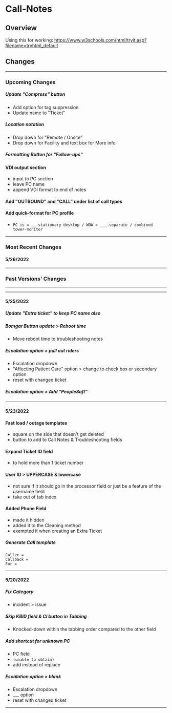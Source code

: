 # Call-Notes
## Overview
Using this for working: https://www.w3schools.com/html/tryit.asp?filename=tryhtml_default

## Changes
---
### Upcoming Changes

##### Update "Compress" button
 - Add option for tag suppression
 - Update name to "Ticket"

##### Location notation
 - Drop down for "Remote / Onsite"
 - Drop down for Facility and text box for More info

##### Formatting Button for "Follow-ups"

#### VDI output section
 - input to PC section
 - leave PC name
 - append VDI format to end of notes

#### Add "OUTBOUND" and "CALL" under list of call types

#### Add quick-format for PC profile
 - `PC is = __.stationary desktop / WOW > ___.separate / combined tower-monitor`


---

### Most Recent Changes

#### 5/26/2022

---
### Past Versions' Changes
---
---
#### 5/25/2022

##### Update "Extra ticket" to keep PC name also

##### Bomgar Button update > Reboot time
 - Move reboot time to troubleshooting notes

##### Escalation option > pull out riders
 - Escalation dropdown
 - "Affecting Patient Care" option > change to check box or secondary option
 - reset with changed ticket

##### Escalation option > Add "PeopleSoft"

---

#### 5/23/2022

#### Fast load / outage templates
 - square on the side that doesn't get deleted
 - button to add to Call Notes & Troubleshooting fields

#### Expand Ticket ID field
 - to hold more than 1 ticket number


#### User ID > UPPERCASE & lowercase
 - not sure if it should go in the processor field or just be a feature of the username field
 - take out of tab index

#### Added Phone Field
 - made it hidden
 - added it to the Cleaning method
 - exempted it when creating an Extra Ticket

##### Generate Call template
```
Caller = 
Callback = 
For = 
```
---

#### 5/20/2022

##### Fix Category
 - incident > issue

##### Skip KBID field & CI button in Tabbing
 - Knocked-down within the tabbing order compared to the other field

##### Add shortcut for unknown PC
 - PC field
 - `(unable to obtain)`
 - add instead of replace

##### Escalation option > blank
 - Escalation dropdown
 - ___ option
 - reset with changed ticket

---
